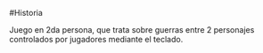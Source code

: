 #Historia

Juego en 2da persona, que trata sobre guerras entre 2 personajes controlados por jugadores mediante el teclado.
